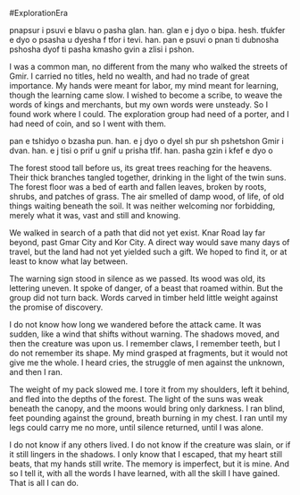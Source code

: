 #ExplorationEra 

pnapsur i psuvi e blavu o pasha glan. han. glan e j dyo o bipa. hesh. tfukfer e dyo o psasha u dyesha f tfor i tevi. han. pan e psuvi o pnan ti dubnosha pshosha dyof ti pasha kmasho gvin a zlisi i pshon.

I was a common man, no different from the many who walked the streets of Gmir. I carried no titles, held no wealth, and had no trade of great importance. My hands were meant for labor, my mind meant for learning, though the learning came slow. I wished to become a scribe, to weave the words of kings and merchants, but my own words were unsteady. So I found work where I could. The exploration group had need of a porter, and I had need of coin, and so I went with them.

pan e tshidyo o bzasha pun. han. e j dyo o dyel sh pur sh pshetshon Gmir i dvan. han. e j tisi o prif u gnif u prisha tfif. han. pasha gzin i kfef e dyo o 

The forest stood tall before us, its great trees reaching for the heavens. Their thick branches tangled together, drinking in the light of the twin suns. The forest floor was a bed of earth and fallen leaves, broken by roots, shrubs, and patches of grass. The air smelled of damp wood, of life, of old things waiting beneath the soil. It was neither welcoming nor forbidding, merely what it was, vast and still and knowing.

We walked in search of a path that did not yet exist. Knar Road lay far beyond, past Gmar City and Kor City. A direct way would save many days of travel, but the land had not yet yielded such a gift. We hoped to find it, or at least to know what lay between.

The warning sign stood in silence as we passed. Its wood was old, its lettering uneven. It spoke of danger, of a beast that roamed within. But the group did not turn back. Words carved in timber held little weight against the promise of discovery.

I do not know how long we wandered before the attack came. It was sudden, like a wind that shifts without warning. The shadows moved, and then the creature was upon us. I remember claws, I remember teeth, but I do not remember its shape. My mind grasped at fragments, but it would not give me the whole. I heard cries, the struggle of men against the unknown, and then I ran.

The weight of my pack slowed me. I tore it from my shoulders, left it behind, and fled into the depths of the forest. The light of the suns was weak beneath the canopy, and the moons would bring only darkness. I ran blind, feet pounding against the ground, breath burning in my chest. I ran until my legs could carry me no more, until silence returned, until I was alone.

I do not know if any others lived. I do not know if the creature was slain, or if it still lingers in the shadows. I only know that I escaped, that my heart still beats, that my hands still write. The memory is imperfect, but it is mine. And so I tell it, with all the words I have learned, with all the skill I have gained. That is all I can do.